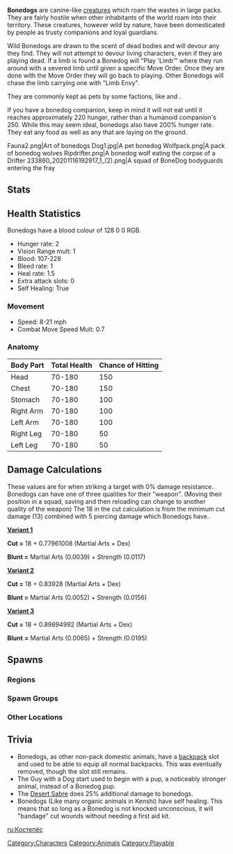 **Bonedogs** are canine-like [creatures](Fauna.md "wikilink") which roam
the wastes in large packs. They are fairly hostile when other
inhabitants of the world roam into their territory. These creatures,
however wild by nature, have been domesticated by people as trusty
companions and loyal guardians.

Wild Bonedogs are drawn to the scent of dead bodies and will devour any
they find. They will not attempt to devour living characters, even if
they are playing dead. If a limb is found a Bonedog will "Play 'Limb'"
where they run around with a severed limb until given a specific Move
Order. Once they are done with the Move Order they will go back to
playing. Other Bonedogs will chase the limb carrying one with "Limb
Envy".

They are commonly kept as pets by some factions, like [](Rebel_Farmers.md) and [](Bounty_Hunters.md).

If you have a bonedog companion, keep in mind it will not eat until it
reaches approximately 220 hunger, rather than a humanoid companion's
250. While this may seem ideal, bonedogs also have 200% hunger rate.
They eat any food as well as any [](Severed_Limbs.md) that are laying on the ground.

Fauna2.png\|Art of bonedogs Dog1.jpg\|A pet bonedog Wolfpack.png\|A pack
of bonedog wolves Ripdrifter.png\|A bonedog wolf eating the corpse of a
Drifter 233860_20201116192917_1_(2).png\|A squad of BoneDog bodyguards
entering the fray

## Stats

## Health Statistics

Bonedogs have a blood colour of 128 0 0 RGB.

- Hunger rate: 2
- Vision Range mult: 1
- Blood: 107-228
- Bleed rate: 1
- Heal rate: 1.5
- Extra attack slots: 0
- Self Healing: True

### Movement

- Speed: 8-21 mph
- Combat Move Speed Mult: 0.7

### Anatomy

| Body Part | Total Health | Chance of Hitting |
|-----------|--------------|-------------------|
| Head      | 70-180       | 150               |
| Chest     | 70-180       | 150               |
| Stomach   | 70-180       | 100               |
| Right Arm | 70-180       | 100               |
| Left Arm  | 70-180       | 100               |
| Right Leg | 70-180       | 50                |
| Left Leg  | 70-180       | 50                |

## Damage Calculations

These values are for when striking a target with 0% damage resistance.
Bonedogs can have one of three qualities for their "weapon". (Moving
their position in a squad, saving and then reloading can change to
another quality of the weapon) The 18 in the cut calculation is from the
minimum cut damage (13) combined with 5 piercing damage which Bonedogs
have.

<u>**Variant 1**</u>

**Cut =** 18 + 0.77961008 (Martial Arts + Dex)

**Blunt =** Martial Arts (0.0039) + Strength (0.0117)

<u>**Variant 2**</u>

**Cut =** 18 + 0.83928 (Martial Arts + Dex)

**Blunt =** Martial Arts (0.0052) + Strength (0.0156)

<u>**Variant 3**</u>

**Cut =** 18 + 0.89894992 (Martial Arts + Dex)

**Blunt** **=** Martial Arts (0.0065) + Strength (0.0195)

## Spawns

### Regions

### Spawn Groups

### Other Locations

## Trivia

- Bonedogs, as other non-pack domestic animals, have a
  [backpack](Backpacks.md "wikilink") slot and used to be able to equip all
  normal backpacks. This was eventually removed, though the slot still
  remains.
- The Guy with a Dog start used to begin with a [](Mountain_Dog.md) pup, a noticeably stronger animal,
  instead of a Bonedog pup.
- The [Desert Sabre](Desert_Sabre.md "wikilink") does 25% additional damage
  to bonedogs.
- Bonedogs (Like many organic animals in Kenshi) have self healing. This
  means that so long as a Bonedog is not knocked unconscious, it will
  "bandage" cut wounds without needing a first aid kit.

[ru:Костепёс](ru:Костепёс "wikilink")

[Category:Characters](Category:Characters "wikilink")
[Category:Animals](Category:Animals "wikilink")
[Category:Playable](Category:Playable "wikilink")